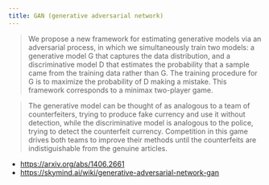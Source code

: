 ```yaml
---
title: GAN (generative adversarial network)
---
```

> We propose a new framework for estimating generative models via an adversarial process, 
in which we simultaneously train two models: a generative model G that captures 
the data distribution, and a discriminative model D that estimates the 
probability that a sample came from the training data rather than G. 
The training procedure for G is to maximize the probability of D making a mistake. 
This framework corresponds to a minimax two-player game. 

> The generative model can be thought of as analogous to a team of counterfeiters,
trying to produce fake currency and use it without detection, while the discriminative model is
analogous to the police, trying to detect the counterfeit currency. Competition in this game drives
both teams to improve their methods until the counterfeits are indistiguishable from the genuine
articles.

* https://arxiv.org/abs/1406.2661
* https://skymind.ai/wiki/generative-adversarial-network-gan
